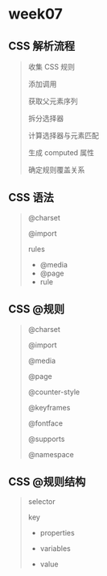# week07

## CSS 解析流程

> 收集 CSS 规则
>
> 添加调用
>
> 获取父元素序列
>
> 拆分选择器
>
> 计算选择器与元素匹配
>
> 生成 computed 属性
>
> 确定规则覆盖关系

## CSS 语法

> @charset
>
> @import
>
> rules
>
> - @media
> - @page
> - rule

## CSS @规则

> @charset
>
> @import
>
> @media
>
> @page
>
> @counter-style
>
> @keyframes
>
> @fontface
>
> @supports
>
> @namespace

## CSS @规则结构

> selector
>
> key
>
> - properties
> - variables
>
> - value



